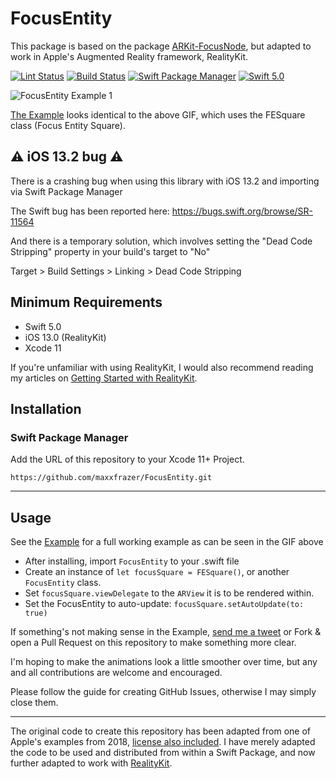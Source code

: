 # FocusEntity

This package is based on the package [ARKit-FocusNode](https://github.com/maxxfrazer/ARKit-FocusNode), but adapted to work in Apple's Augmented Reality framework, RealityKit.

[![Lint Status](https://github.com/maxxfrazer/FocusEntity/workflows/swiftlint/badge.svg)](https://github.com/maxxfrazer/FocusEntity/actions)
[![Build Status](https://github.com/maxxfrazer/FocusEntity/workflows/build/badge.svg)](https://github.com/maxxfrazer/FocusEntity/actions)
[![Swift Package Manager](https://img.shields.io/badge/Swift_Package_Manager-v0.1-orange.svg?style=flat)](https://github.com/apple/swift-package-manager)
[![Swift 5.0](https://img.shields.io/badge/Swift-5.0-orange.svg?style=flat)](https://swift.org/)

![FocusEntity Example 1](media/FocusEntity-Example1.gif)

[The Example](./Example-RealityKit) looks identical to the above GIF, which uses the FESquare class (Focus Entity Square).


## ⚠️ iOS 13.2 bug ⚠️

There is a crashing bug when using this library with iOS 13.2 and importing via Swift Package Manager

The Swift bug has been reported here:
https://bugs.swift.org/browse/SR-11564

And there is a temporary solution, which involves setting the "Dead Code Stripping" property in your build's target to "No"

Target > Build Settings > Linking > Dead Code Stripping

## Minimum Requirements
  - Swift 5.0
  - iOS 13.0 (RealityKit)
  - Xcode 11

If you're unfamiliar with using RealityKit, I would also recommend reading my articles on [Getting Started with RealityKit](https://medium.com/@maxxfrazer/getting-started-with-realitykit-3b401d6f6f).

## Installation

### Swift Package Manager

Add the URL of this repository to your Xcode 11+ Project.

`https://github.com/maxxfrazer/FocusEntity.git`

---
## Usage

See the [Example](./FocusEntity-Example) for a full working example as can be seen in the GIF above

- After installing, import `FocusEntity` to your .swift file
- Create an instance of `let focusSquare = FESquare()`, or another `FocusEntity` class.
- Set `focusSquare.viewDelegate` to the `ARView` it is to be rendered within.
- Set the FocusEntity to auto-update: `focusSquare.setAutoUpdate(to: true)`


If something's not making sense in the Example, [send me a tweet](https://twitter.com/maxxfrazer) or Fork & open a Pull Request on this repository to make something more clear.

I'm hoping to make the animations look a little smoother over time, but any and all contributions are welcome and encouraged.

Please follow the guide for creating GitHub Issues, otherwise I may simply close them.

---

The original code to create this repository has been adapted from one of Apple's examples from 2018, [license also included](LICENSE.origin). I have merely adapted the code to be used and distributed from within a Swift Package, and now further adapted to work with [RealityKit](https://developer.apple.com/documentation/realitykit).
